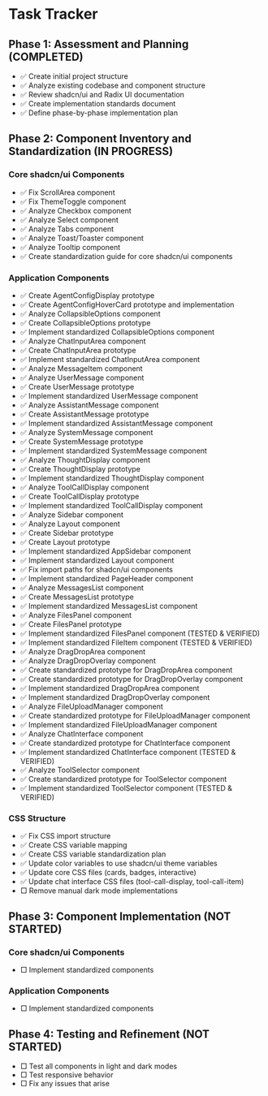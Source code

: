# Task Tracker

## Phase 1: Assessment and Planning (COMPLETED)

- ✅ Create initial project structure
- ✅ Analyze existing codebase and component structure
- ✅ Review shadcn/ui and Radix UI documentation
- ✅ Create implementation standards document
- ✅ Define phase-by-phase implementation plan

## Phase 2: Component Inventory and Standardization (IN PROGRESS)

### Core shadcn/ui Components
- ✅ Fix ScrollArea component
- ✅ Fix ThemeToggle component 
- ✅ Analyze Checkbox component
- ✅ Analyze Select component
- ✅ Analyze Tabs component
- ✅ Analyze Toast/Toaster component
- ✅ Analyze Tooltip component
- ✅ Create standardization guide for core shadcn/ui components

### Application Components
- ✅ Create AgentConfigDisplay prototype
- ✅ Create AgentConfigHoverCard prototype and implementation
- ✅ Analyze CollapsibleOptions component
- ✅ Create CollapsibleOptions prototype
- ✅ Implement standardized CollapsibleOptions component
- ✅ Analyze ChatInputArea component
- ✅ Create ChatInputArea prototype
- ✅ Implement standardized ChatInputArea component
- ✅ Analyze MessageItem component
- ✅ Analyze UserMessage component
- ✅ Create UserMessage prototype
- ✅ Implement standardized UserMessage component
- ✅ Analyze AssistantMessage component
- ✅ Create AssistantMessage prototype
- ✅ Implement standardized AssistantMessage component
- ✅ Analyze SystemMessage component
- ✅ Create SystemMessage prototype
- ✅ Implement standardized SystemMessage component
- ✅ Analyze ThoughtDisplay component
- ✅ Create ThoughtDisplay prototype
- ✅ Implement standardized ThoughtDisplay component
- ✅ Analyze ToolCallDisplay component
- ✅ Create ToolCallDisplay prototype
- ✅ Implement standardized ToolCallDisplay component
- ✅ Analyze Sidebar component
- ✅ Analyze Layout component
- ✅ Create Sidebar prototype
- ✅ Create Layout prototype
- ✅ Implement standardized AppSidebar component
- ✅ Implement standardized Layout component
- ✅ Fix import paths for shadcn/ui components
- ✅ Implement standardized PageHeader component
- ✅ Analyze MessagesList component
- ✅ Create MessagesList prototype
- ✅ Implement standardized MessagesList component
- ✅ Analyze FilesPanel component
- ✅ Create FilesPanel prototype
- ✅ Implement standardized FilesPanel component (TESTED & VERIFIED)
- ✅ Implement standardized FileItem component (TESTED & VERIFIED)
- ✅ Analyze DragDropArea component
- ✅ Analyze DragDropOverlay component
- ✅ Create standardized prototype for DragDropArea component
- ✅ Create standardized prototype for DragDropOverlay component
- ✅ Implement standardized DragDropArea component
- ✅ Implement standardized DragDropOverlay component
- ✅ Analyze FileUploadManager component
- ✅ Create standardized prototype for FileUploadManager component
- ✅ Implement standardized FileUploadManager component
- ✅ Analyze ChatInterface component
- ✅ Create standardized prototype for ChatInterface component
- ✅ Implement standardized ChatInterface component (TESTED & VERIFIED)
- ✅ Analyze ToolSelector component
- ✅ Create standardized prototype for ToolSelector component
- ✅ Implement standardized ToolSelector component (TESTED & VERIFIED)

### CSS Structure
- ✅ Fix CSS import structure
- ✅ Create CSS variable mapping
- ✅ Create CSS variable standardization plan
- ✅ Update color variables to use shadcn/ui theme variables
- ✅ Update core CSS files (cards, badges, interactive)
- ✅ Update chat interface CSS files (tool-call-display, tool-call-item)
- □ Remove manual dark mode implementations

## Phase 3: Component Implementation (NOT STARTED)

### Core shadcn/ui Components
- □ Implement standardized components

### Application Components
- □ Implement standardized components

## Phase 4: Testing and Refinement (NOT STARTED)

- □ Test all components in light and dark modes
- □ Test responsive behavior
- □ Fix any issues that arise